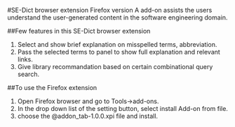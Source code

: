 #SE-Dict browser extension Firefox version
A add-on assists the users understand the user-generated content in the software engineering domain.

##Few features in this SE-Dict browser extension
1. Select and show brief explanation on misspelled terms, abbreviation.
2. Pass the selected terms to panel to show full explanation and relevant links.
3. Give library recommandation based on certain combinational query search.

##To use the Firefox extension
1. Open Firefox browser and go to Tools->add-ons.
2. In the drop down list of the setting button, select install Add-on from file.
3. choose the @addon_tab-1.0.0.xpi file and install.
